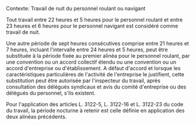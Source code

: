 Contexte: Travail de nuit du personnel roulant ou navigant

Tout travail entre 22 heures et 5 heures pour le personnel roulant et entre 23 heures et 6 heures pour le personnel navigant est considéré comme travail de nuit.

Une autre période de sept heures consécutives comprise entre 21 heures et 7 heures, incluant l'intervalle entre 24 heures et 5 heures, peut être substituée à la période fixée au premier alinéa pour le personnel roulant, par une convention ou un accord collectif étendu ou une convention ou un accord d'entreprise ou d'établissement. A défaut d'accord et lorsque les caractéristiques particulières de l'activité de l'entreprise le justifient, cette substitution peut être autorisée par l'inspecteur du travail, après consultation des délégués syndicaux et avis du comité d'entreprise ou des délégués du personnel, s'ils existent.

Pour l'application des articles L. 3122-5, L. 3122-16 et L. 3122-23 du code du travail, la période nocturne à retenir est celle définie en application des deux alinéas précédents.